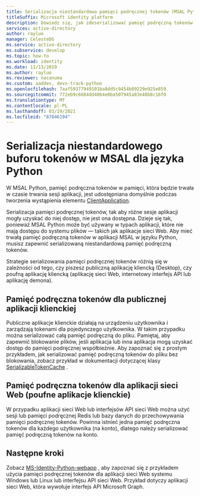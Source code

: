 ```yaml
---
title: Serializacja niestandardowa pamięci podręcznej tokenów (MSAL Python) | Azure
titleSuffix: Microsoft identity platform
description: Dowiedz się, jak zdeserializować pamięć podręczną tokenów dla MSAL dla języka Python
services: active-directory
author: rayluo
manager: CelesteDG
ms.service: active-directory
ms.subservice: develop
ms.topic: how-to
ms.workload: identity
ms.date: 11/13/2019
ms.author: rayluo
ms.reviewer: nacanuma
ms.custom: aaddev, devx-track-python
ms.openlocfilehash: 7aaf59377949101ba8dd5c9454b89229e925e859
ms.sourcegitcommit: 772eb9c6684dd4864e0ba507945a83e48b8c16f0
ms.translationtype: MT
ms.contentlocale: pl-PL
ms.lasthandoff: 03/19/2021
ms.locfileid: "87846194"
---
```

# <a name="custom-token-cache-serialization-in-msal-for-python"></a>Serializacja niestandardowego buforu tokenów w MSAL dla języka Python

W MSAL Python, pamięć podręczna tokenów w pamięci, która będzie trwała w czasie trwania sesji aplikacji, jest udostępniana domyślnie podczas tworzenia wystąpienia elementu [ClientApplication](https://msal-python.readthedocs.io/en/latest/#confidentialclientapplication).

Serializacja pamięci podręcznej tokenów, tak aby różne sesje aplikacji mogły uzyskać do niej dostęp, nie jest ona dostępna. Dzieje się tak, ponieważ MSAL Python może być używany w typach aplikacji, które nie mają dostępu do systemu plików — takich jak aplikacje sieci Web. Aby mieć trwałą pamięć podręczną tokenów w aplikacji MSAL w języku Python, musisz zapewnić serializowaną niestandardową pamięć podręczną tokenów.

Strategie serializowania pamięci podręcznej tokenów różnią się w zależności od tego, czy piszesz publiczną aplikację kliencką (Desktop), czy poufną aplikację kliencką (aplikację sieci Web, internetowy interfejs API lub aplikację demona).

## <a name="token-cache-for-a-public-client-application"></a>Pamięć podręczna tokenów dla publicznej aplikacji klienckiej

Publiczne aplikacje klienckie działają na urządzeniu użytkownika i zarządzają tokenami dla pojedynczego użytkownika. W takim przypadku można serializować całą pamięć podręczną do pliku. Pamiętaj, aby zapewnić blokowanie plików, jeśli aplikacja lub inna aplikacja mogą uzyskać dostęp do pamięci podręcznej współbieżnie. Aby zapoznać się z prostym przykładem, jak serializować pamięć podręczną tokenów do pliku bez blokowania, zobacz przykład w dokumentacji dotyczącej klasy [SerializableTokenCache](https://msal-python.readthedocs.io/en/latest/#msal.SerializableTokenCache) .

## <a name="token-cache-for-a-web-app-confidential-client-application"></a>Pamięć podręczna tokenów dla aplikacji sieci Web (poufne aplikacje klienckie)

W przypadku aplikacji sieci Web lub interfejsów API sieci Web można użyć sesji lub pamięci podręcznej Redis lub bazy danych do przechowywania pamięci podręcznej tokenów. Powinna istnieć jedna pamięć podręczna tokenów dla każdego użytkownika (na konto), dlatego należy serializować pamięć podręczną tokenów na konto.

## <a name="next-steps"></a>Następne kroki

Zobacz [MS-Identity-Python-webapp](https://github.com/Azure-Samples/ms-identity-python-webapp/blob/master/app.py#L64-L72) , aby zapoznać się z przykładem użycia pamięci podręcznej tokenów dla aplikacji sieci Web systemu Windows lub Linux lub interfejsu API sieci Web. Przykład dotyczy aplikacji sieci Web, która wywołuje interfejs API Microsoft Graph.
